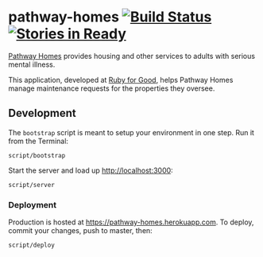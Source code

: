 # pathway-homes [![Build Status](https://travis-ci.org/alindeman/pathway-homes.svg?branch=master)](https://travis-ci.org/alindeman/pathway-homes)  [![Stories in Ready](https://badge.waffle.io/alindeman/pathway-homes.svg?label=ready&title=Ready)](http://waffle.io/alindeman/pathway-homes)

[Pathway Homes](http://www.pathwayhomes.org/) provides housing and other
services to adults with serious mental illness.

This application, developed at [Ruby for Good](http://rubyforgood.com/), helps
Pathway Homes manage maintenance requests for the properties they oversee.

## Development

The `bootstrap` script is meant to setup your environment in one step. Run it
from the Terminal:

```
script/bootstrap
```

Start the server and load up <http://localhost:3000>:

```
script/server
```

### Deployment

Production is hosted at <https://pathway-homes.herokuapp.com>. To deploy,
commit your changes, push to master, then:

```
script/deploy
```
